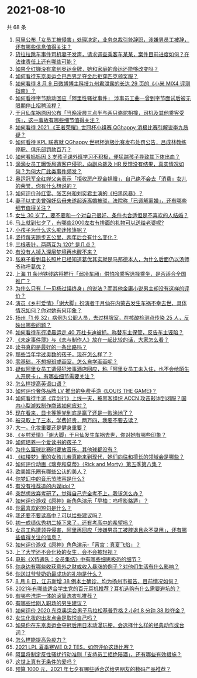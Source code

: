 # 2021-08-10

共 68 条

<!-- BEGIN -->
<!-- 最后更新时间 Tue Aug 10 2021 07:01:52 GMT+0800 (China Standard Time) -->

1. [阿里公布「女员工被侵害」处理决定，业务总裁引咎辞职，涉嫌男员工被辞，还有哪些信息值得关注？](https://www.zhihu.com/question/478321920)
1. [货拉拉跳车事件司机妻子发声，请求调查乘客车某某，案件目前进度如何？在法律责任上还有哪些可能？](https://www.zhihu.com/question/478170030)
1. [如果全红婵没有拿到奥运金牌，她和家庭的命运还能够改变吗？](https://www.zhihu.com/question/478200454)
1. [如何看待东京奥运会巴西男足夺金后拒穿匹克领奖服？](https://www.zhihu.com/question/478229387)
1. [如何看待 8 月 9 日微博博主科技九州君泄露的长达 29 页的《小米 MIX4
   评测指南》？](https://www.zhihu.com/question/478401959)
1. [如何看待字节跳动回应「阿里性骚扰事件」
   涉事员工曲一曾到字节面试后被无限期停止招聘流程？](https://www.zhihu.com/question/478418315)
1. [于月仙车祸原因公布「当晚凌晨三点半与两只骆驼相撞，司机及其他乘客受伤」，这一事故有哪些细节值得关注？](https://www.zhihu.com/question/478494234)
1. [如何看待 2021 《王者荣耀》世冠杯小组赛 QGhappy
   消极比赛引解说李九质疑？](https://www.zhihu.com/question/478252451)
1. [如何看待 KPL 联赛就 QGhappy
   世冠杯消极比赛发布处罚公告，吕成林教练停职、俱乐部罚款百万？](https://www.zhihu.com/question/478497689)
1. [如何看妈妈因 3
   岁孩子课外班学习不积极，便猛踹孩子导致其下体出血？](https://www.zhihu.com/question/478263219)
1. [滴滴女员工曝饭局遭客户侵犯，向副总裁及 HR
   反馈没有结果，真实情况如何？为何大厂此类事件频发？](https://www.zhihu.com/question/478348774)
1. [奥运冠军全红婵父亲表示「拒收房产现金捐赠」，自己绝不会去「消费」女儿的荣誉，你有什么想说的？](https://www.zhihu.com/question/478354484)
1. [如何评价孙红雷、张艺兴和刘奕君主演的《扫黑风暴》？](https://www.zhihu.com/question/478490865)
1. [妻子以丈夫曾强奸岳母未遂起诉离婚被驳，法院称「已调解离婚」，还有哪些细节值得关注？](https://www.zhihu.com/question/477782616)
1. [女生 30
   岁了，要不要和一个对自己很好、条件也合适但是不喜欢的人结婚？](https://www.zhihu.com/question/463821091)
1. [马上就到七夕了，有哪些2000左右有排面的礼物可以送给老婆呢?](https://www.zhihu.com/question/338341564)
1. [小孩子为什么这么痴迷帐篷呢？](https://www.zhihu.com/question/39266680)
1. [坚持每天跑步五公里，两年后会有什么变化？](https://www.zhihu.com/question/418315082)
1. [三根表针，两两互为 120° 是几点？](https://www.zhihu.com/question/351130108)
1. [有没有人掉入深层梦境再也醒不来？](https://www.zhihu.com/question/376453350)
1. [张麻子看到县长照片已经知道葛优其实就是马邦德本人，为什么后面仍以汤师爷称呼葛优？](https://www.zhihu.com/question/471388349)
1. [上海 11
   条地铁线路将推行「弱冷车厢」供怕冷乘客选择乘坐，是否适合全国推广？](https://www.zhihu.com/question/477760578)
1. [为什么只有「一见杨过误终身」的说法？而其他金庸小说男主却没有这样的评价？](https://www.zhihu.com/question/20609051)
1. [演员《乡村爱情》「谢大脚」扮演者于月仙在内蒙古发生车祸不幸去世，具体情况如何？你对她有何印象？](https://www.zhihu.com/question/478408816)
1. [扬州「1 传 32」病例为公职人员，去过棋牌室，在核酸检测点传染 25
   人，反映出哪些问题？](https://www.zhihu.com/question/478269751)
1. [如何看待车行凌晨运走 40
   万杜卡迪被抓，称替车主保管，反告车主诬陷？](https://www.zhihu.com/question/477988992)
1. [《未定事件簿》与《恋与制作人》放在一起比较的话，大家怎么看？](https://www.zhihu.com/question/411091276)
1. [读书真的是最好的一条出路吗？](https://www.zhihu.com/question/476806502)
1. [那些当年学过奥数的孩子，现在怎么样了？](https://www.zhihu.com/question/370029426)
1. [零基础，不想报班或画室，怎么自学画画呢？](https://www.zhihu.com/question/22053236)
1. [疑似阿里女员工遭侵犯涉事酒店回应，称「阿里女员工未入住，也不会给陌生人开房卡」，有哪些细节需要关注？](https://www.zhihu.com/question/478385767)
1. [怎么样提高英语口语？](https://www.zhihu.com/question/30687840)
1. [如何评价奢侈品牌 LV 推出的免费手游《LOUIS THE
   GAME》？](https://www.zhihu.com/question/477530456)
1. [如何看待手游《弈剑行》上线一天，被黑客组织 ACCN
   攻击敲诈到闭服？国内小型游戏制作商该如何应对？](https://www.zhihu.com/question/477964555)
1. [现在看来，显卡等等党到底是赢了还是一败涂地了？](https://www.zhihu.com/question/476894206)
1. [被录取上了三本，学费好贵，两万四，我要不要去读？](https://www.zhihu.com/question/419727454)
1. [大一，化妆重要还是健身重要？](https://www.zhihu.com/question/477564133)
1. [《乡村爱情》「谢大脚」于月仙发生车祸去世，你对她有哪些印象？](https://www.zhihu.com/question/478406328)
1. [如何培养一个爱读书的孩子？](https://www.zhihu.com/question/474337563)
1. [为什么篮球比赛时要放音乐，其他球都没有？](https://www.zhihu.com/question/20645773)
1. [《红楼梦》里的女孩儿若真能来到现代，她们向往和擅长的领域会是哪些？](https://www.zhihu.com/question/475798022)
1. [如何评价动画《瑞克和莫蒂》（Rick and
   Morty）第五季第八集？](https://www.zhihu.com/question/476671884)
1. [欧美娱乐圈有哪些公认的美人？](https://www.zhihu.com/question/267116569)
1. [你梦幻中的音乐节阵容是什么?](https://www.zhihu.com/question/478128834)
1. [有没有推荐追的内娱idol？](https://www.zhihu.com/question/477284054)
1. [突然想放弃考研了，觉得自己完全考不上，我该怎么办？](https://www.zhihu.com/question/478339933)
1. [如何评价游戏《原神》新角色演示「早柚：呜呼影貉遁」？](https://www.zhihu.com/question/478047958)
1. [你最喜欢的短句是什么？](https://www.zhihu.com/question/426690828)
1. [我还要不要读高中？可以给些建议吗？](https://www.zhihu.com/question/478344835)
1. [初一成绩优秀初二掉下来了，还有考高中的希望吗？](https://www.zhihu.com/question/476698768)
1. [女员工称遭领导侵害，阿里再回应「涉嫌男员工被辞退且永不录用」，还有哪些值得关注的信息？](https://www.zhihu.com/question/478319581)
1. [如何评价游戏《原神》角色演示-「宵宫：真夏飞焰」？](https://www.zhihu.com/question/478387968)
1. [上了大学还不会化妆的女生，会不会被轻视？](https://www.zhihu.com/question/477564047)
1. [电影《X特遣队：全员集结》中有哪些细思极恐的细节？](https://www.zhihu.com/question/477679459)
1. [你身边有哪些收获意外之财或收入暴涨的例子？对他们生活有什么影响？](https://www.zhihu.com/question/478189302)
1. [你送过爷爷奶奶最成功的礼物是什么？](https://www.zhihu.com/question/53246178)
1. [8 月 8 日，江苏新增 38
   例本土确诊，均为扬州市报告，目前情况如何？](https://www.zhihu.com/question/478334552)
1. [2021年有哪些适合学生党的百元耳机推荐？耳机选购有什么需要避坑的？](https://www.zhihu.com/question/475585586)
1. [有哪些洗烘一体的滚筒洗衣机推荐？](https://www.zhihu.com/question/21278313)
1. [有哪些给刚入职场的男生建议？](https://www.zhihu.com/question/465744976)
1. [如何评价 2020 东京奥运会男子马拉松基普乔格 2 小时 8 分钟 38
   秒夺金？](https://www.zhihu.com/question/478130962)
1. [女生化妆的出发点会是取悦自己吗？](https://www.zhihu.com/question/477564150)
1. [如果你在东京奥运会夺冠后用日本动漫玩梗，会选择什么样的经典动作或台词？](https://www.zhihu.com/question/477964554)
1. [怎么样能提高免疫力？](https://www.zhihu.com/question/19834799)
1. [2021 LPL 夏季赛WE 0:2 TES，如何评价这场比赛？](https://www.zhihu.com/question/478205331)
1. [阿里将制定反性骚扰行动准则「支持员工拒绝陪酒」，还有哪些有效措施？](https://www.zhihu.com/question/478385809)
1. [这世上真有无条件的爱吗？](https://www.zhihu.com/question/434872187)
1. [预算 1000 元，2021
   年七夕有哪些适合送给男朋友的数码产品推荐？](https://www.zhihu.com/question/475269484)

<!-- END -->
